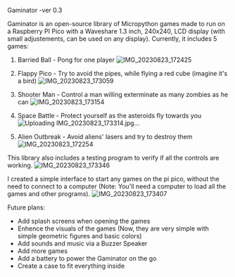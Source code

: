 Gaminator
-ver 0.3

Gaminator is an open-source library of Micropython games made to run on a Raspberry PI Pico with a Waveshare 1.3 inch, 240x240, LCD display (with small adjustements, can be used on any display).
Currently, it includes 5 games:
1. Barried Ball - Pong for one player
   ![IMG_20230823_172425](https://github.com/drclcomputers/Gaminator/assets/132164125/ead3e32a-d9bc-4709-a47c-4ef8fcffecab)

2. Flappy Pico - Try to avoid the pipes, while flying a red cube (imagine it's a bird)
   ![IMG_20230823_173059](https://github.com/drclcomputers/Gaminator/assets/132164125/228c0915-6ab6-4f6d-8261-873560029100)

3. Shooter Man - Control a man willing exterminate as many zombies as he can
   ![IMG_20230823_173154](https://github.com/drclcomputers/Gaminator/assets/132164125/c828d0d9-1d48-4d95-a6bc-713e0fd45b71)

4. Space Battle - Protect yourself as the asteroids fly towards you
   ![Uploading IMG_20230823_173314.jpg…]()

5. Alien Outbreak - Avoid aliens' lasers and try to destroy them
   ![IMG_20230823_172254](https://github.com/drclcomputers/Gaminator/assets/132164125/f355b25f-8042-47f6-939b-bd409e4ef80a)

This library also includes a testing program to verify if all the controls are working.
![IMG_20230823_173346](https://github.com/drclcomputers/Gaminator/assets/132164125/d11eb5cb-44d2-44a6-be5c-10f6bd9fdb4d)

I created a simple interface to start any games on the pi pico, without the need to connect to a computer (Note: You'll need a computer to load all the games and other programs).
![IMG_20230823_173407](https://github.com/drclcomputers/Gaminator/assets/132164125/e2971a3c-6043-40c5-a2df-a66a24cd9303)


Future plans:
- Add splash screens when opening the games
- Enhence the visuals of the games (Now, they are very simple with simple geometric figures and basic colors)
- Add sounds and music via a Buzzer Speaker
- Add more games
- Add a battery to power the Gaminator on the go
- Create a case to fit everything inside
